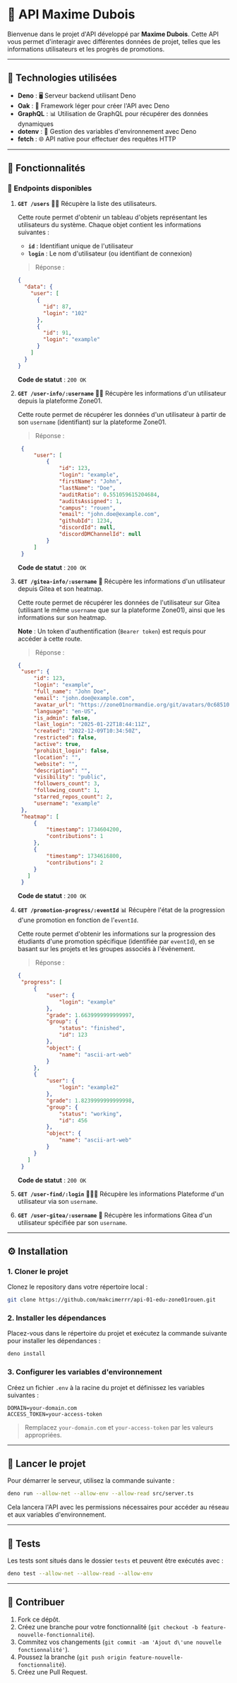 # 🚀 API Maxime Dubois

Bienvenue dans le projet d'API développé par **Maxime Dubois**. Cette API vous permet d'interagir avec différentes
données de projet, telles que les informations utilisateurs et les progrès de promotions.

---

## 🔧 Technologies utilisées

- **Deno** : 🖥 Serveur backend utilisant Deno
- **Oak** : 🚂 Framework léger pour créer l'API avec Deno
- **GraphQL** : 📊 Utilisation de GraphQL pour récupérer des données dynamiques
- **dotenv** : 🌱 Gestion des variables d'environnement avec Deno
- **fetch** : 🌐 API native pour effectuer des requêtes HTTP

---

## 🌟 Fonctionnalités

### 📜 Endpoints disponibles

1. **`GET /users`**
   🧑‍💼 Récupère la liste des utilisateurs.

   Cette route permet d'obtenir un tableau d'objets représentant les utilisateurs du système. Chaque objet contient les
   informations suivantes :

    - **`id`** : Identifiant unique de l'utilisateur
    - **`login`** : Le nom d'utilisateur (ou identifiant de connexion)

   > Réponse :
   ```json
   {
     "data": {
       "user": [
         {
           "id": 87,
           "login": "102"
         },
         {
           "id": 91,
           "login": "example"
         }
       ]
     }
   }
   ```
   **Code de statut** : `200 OK`

2. **`GET /user-info/:username`**
   🧑‍💻 Récupère les informations d'un utilisateur depuis la plateforme Zone01.

   Cette route permet de récupérer les données d'un utilisateur à partir de son `username` (identifiant) sur la
   plateforme Zone01.

   > Réponse :
   ```json
    {
        "user": [
            {
                "id": 123,
                "login": "example",
                "firstName": "John",
                "lastName": "Doe",
                "auditRatio": 0.551059615204684,
                "auditsAssigned": 1,
                "campus": "rouen",
                "email": "john.doe@example.com",
                "githubId": 1234,
                "discordId": null,
                "discordDMChannelId": null
            }
        ]
    }
   ```
   **Code de statut** : `200 OK`

3. **`GET /gitea-info/:username`**
   🚀 Récupère les informations d'un utilisateur depuis Gitea et son heatmap.

   Cette route permet de récupérer les données de l'utilisateur sur Gitea (utilisant le même `username` que sur la
   plateforme Zone01), ainsi que les informations sur son heatmap.

   **Note** : Un token d'authentification (`Bearer token`) est requis pour accéder à cette route.

   > Réponse :
   ```json
   {
    "user": {
        "id": 123,
        "login": "example",
        "full_name": "John Doe",
        "email": "john.doe@example.com",
        "avatar_url": "https://zone01normandie.org/git/avatars/0c6851068fae19ad95",
        "language": "en-US",
        "is_admin": false,
        "last_login": "2025-01-22T18:44:11Z",
        "created": "2022-12-09T10:34:50Z",
        "restricted": false,
        "active": true,
        "prohibit_login": false,
        "location": "",
        "website": "",
        "description": "",
        "visibility": "public",
        "followers_count": 3,
        "following_count": 1,
        "starred_repos_count": 2,
        "username": "example"
    },
    "heatmap": [
        {
            "timestamp": 1734604200,
            "contributions": 1
        },
        {
            "timestamp": 1734616800,
            "contributions": 2
        }
      ]
    }
   ```
   **Code de statut** : `200 OK`

4. **`GET /promotion-progress/:eventId`**
   📊 Récupère l'état de la progression d'une promotion en fonction de l'`eventId`.

   Cette route permet d'obtenir les informations sur la progression des étudiants d'une promotion spécifique (identifiée
   par `eventId`), en se basant sur les projets et les groupes associés à l'événement.

   > Réponse :
   ```json
   {
    "progress": [
        {
            "user": {
                "login": "example"
            },
            "grade": 1.6639999999999997,
            "group": {
                "status": "finished",
                "id": 123
            },
            "object": {
                "name": "ascii-art-web"
            }
        },
        {
            "user": {
                "login": "example2"
            },
            "grade": 1.8239999999999998,
            "group": {
                "status": "working",
                "id": 456
            },
            "object": {
                "name": "ascii-art-web"
            }
        }
      ]
    }
   ```
   **Code de statut** : `200 OK`

4. **`GET /user-find/:login`**
   🧑🏼‍🎓 Récupère les informations Plateforme d'un utilisateur via son `username`.

5. **`GET /user-gitea/:username`**
   📀 Récupère les informations Gitea d'un utilisateur spécifiée par son `username`.

---

## ⚙️ Installation

### 1. Cloner le projet

Clonez le repository dans votre répertoire local :

```bash
git clone https://github.com/makcimerrr/api-01-edu-zone01rouen.git
```

### 2. Installer les dépendances

Placez-vous dans le répertoire du projet et exécutez la commande suivante pour installer les dépendances :

```bash
deno install
```

### 3. Configurer les variables d'environnement

Créez un fichier `.env` à la racine du projet et définissez les variables suivantes :

```
DOMAIN=your-domain.com
ACCESS_TOKEN=your-access-token
```

> Remplacez `your-domain.com` et `your-access-token` par les valeurs appropriées.

---

## 🚀 Lancer le projet

Pour démarrer le serveur, utilisez la commande suivante :

```bash
deno run --allow-net --allow-env --allow-read src/server.ts
```

Cela lancera l'API avec les permissions nécessaires pour accéder au réseau et aux variables d'environnement.

---

## 📝 Tests

Les tests sont situés dans le dossier `tests` et peuvent être exécutés avec :

```bash
deno test --allow-net --allow-read --allow-env
```

---

## 🤝 Contribuer

1. Fork ce dépôt.
2. Créez une branche pour votre fonctionnalité (`git checkout -b feature-nouvelle-fonctionnalité`).
3. Commitez vos changements (`git commit -am 'Ajout d\'une nouvelle fonctionnalité'`).
4. Poussez la branche (`git push origin feature-nouvelle-fonctionnalité`).
5. Créez une Pull Request.
